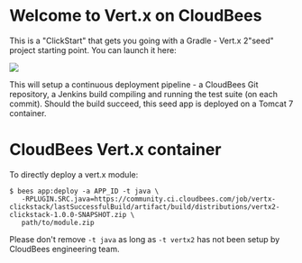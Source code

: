 # Welcome to Vert.x on CloudBees

This is a "ClickStart" that gets you going with a Gradle - Vert.x 2"seed" project starting point. You can launch it here:

<a href="https://grandcentral.cloudbees.com/?CB_clickstart=https://raw.github.com/CloudBees-community/tomcat7-maven-clickstart/master/clickstart.json"><img src="https://d3ko533tu1ozfq.cloudfront.net/clickstart/deployInstantly.png"/></a>

This will setup a continuous deployment pipeline - a CloudBees Git repository, a Jenkins build compiling and running the test suite (on each commit).
Should the build succeed, this seed app is deployed on a Tomcat 7 container.

# CloudBees Vert.x container

To directly deploy a vert.x module:

```
$ bees app:deploy -a APP_ID -t java \
   -RPLUGIN.SRC.java=https://community.ci.cloudbees.com/job/vertx-clickstack/lastSuccessfulBuild/artifact/build/distributions/vertx2-clickstack-1.0.0-SNAPSHOT.zip \
   path/to/module.zip
```

Please don't remove `-t java` as long as `-t vertx2` has not been setup by CloudBees engineering team.